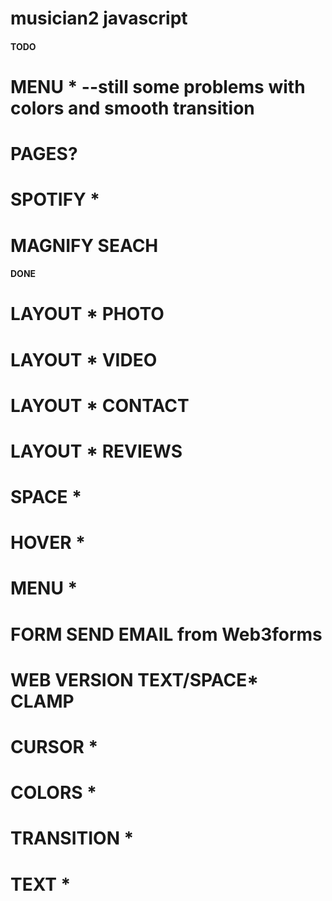 # musician2 javascript

#### TODO

# MENU \* --still some problems with colors and smooth transition

# PAGES?

# SPOTIFY \*

# MAGNIFY SEACH

#### DONE

# LAYOUT \* PHOTO

# LAYOUT \* VIDEO

# LAYOUT \* CONTACT

# LAYOUT \* REVIEWS

# SPACE \*

# HOVER \*

# MENU \*

# FORM SEND EMAIL from Web3forms

# WEB VERSION TEXT/SPACE\* CLAMP

# CURSOR \*

# COLORS \*

# TRANSITION \*

# TEXT \*
